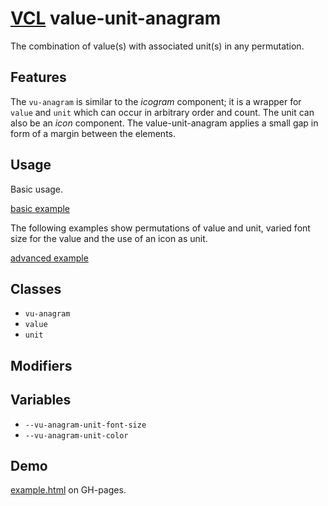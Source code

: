 # [VCL](https://github.com/vcl/doc) value-unit-anagram

The combination of value(s) with associated unit(s) in any permutation.

## Features

The `vu-anagram` is similar to the _icogram_ component;
it is a wrapper for `value` and `unit`
which can occur in arbitrary order and count.
The unit can also be an _icon_ component.
The value-unit-anagram applies a small gap in form of a margin
between the elements.

## Usage

Basic usage.

[basic example](/demo/example-basic.html)

The following examples show permutations of value and unit,
varied font size for the value and the use of an icon as unit.

[advanced example](/demo/example-advanced.html)

## Classes

- `vu-anagram`
- `value`
- `unit`

## Modifiers

## Variables

- `--vu-anagram-unit-font-size`
- `--vu-anagram-unit-color`

## Demo

[example.html](/demo/example.html) on GH-pages.
